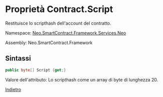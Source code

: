 # Proprietà Contract.Script 

Restituisce lo scripthash dell'account del contratto.

Namespace: [Neo.SmartContract.Framework.Services.Neo](../../neo.md)

Assembly: Neo.SmartContract.Framework

## Sintassi

```c#
public byte[] Script {get;}
```

Valore dell'attributo: Lo scripthash come un array di byte di lunghezza 20.



[Indietro](../Account.md)
